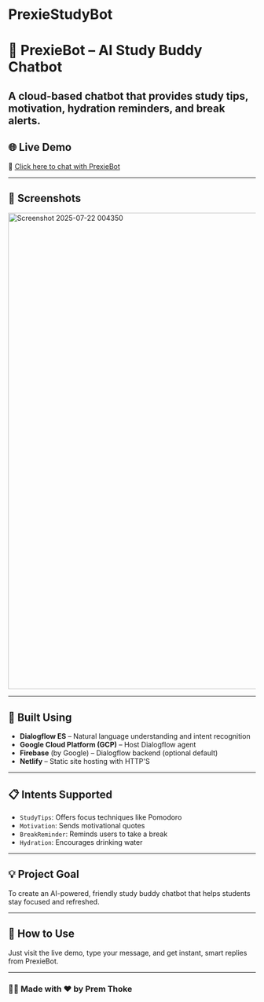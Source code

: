 # PrexieStudyBot
# 🤖 PrexieBot – AI Study Buddy Chatbot

A cloud-based chatbot that provides study tips, motivation, hydration reminders, and break alerts.
--- 

## 🌐 Live Demo
🔗 [Click here to chat with PrexieBot](https://stately-valkyrie-c50a23.netlify.app)

---

## 📸 Screenshots
<img width="1916" height="970" alt="Screenshot 2025-07-22 004350" src="https://github.com/user-attachments/assets/154669be-30ee-4096-98ad-a2a0f65d91f6" />

---

## 🧠 Built Using
- **Dialogflow ES** – Natural language understanding and intent recognition
- **Google Cloud Platform (GCP)** – Host Dialogflow agent
- **Firebase** (by Google) – Dialogflow backend (optional default)
- **Netlify** – Static site hosting with HTTP'S

--- 

## 📋 Intents Supported
- `StudyTips`: Offers focus techniques like Pomodoro
- `Motivation`: Sends motivational quotes
- `BreakReminder`: Reminds users to take a break
- `Hydration`: Encourages drinking water

--- 

## 💡 Project Goal
To create an AI-powered, friendly study buddy chatbot that helps students stay focused and refreshed.

--- 

## 🚀 How to Use
Just visit the live demo, type your message, and get instant, smart replies from PrexieBot.

---

### 👨‍💻 Made with ❤️ by Prem Thoke
